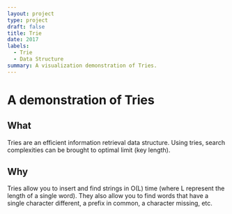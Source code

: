```yaml
---
layout: project
type: project
draft: false
title: Trie
date: 2017
labels:
  - Trie
  - Data Structure
summary: A visualization demonstration of Tries.
---
```


# A demonstration of Tries
## What
Tries are an efficient information retrieval data structure. Using tries, search complexities can be brought to optimal limit (key length).

## Why
Tries allow you to insert and find strings in O(L) time (where L represent the length of a single word). They also allow you to find words that have a single character different, a prefix in common, a character missing, etc.